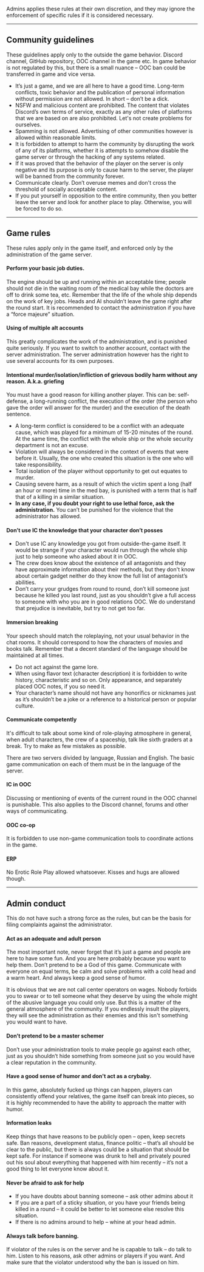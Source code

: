 Admins applies these rules at their own discretion, and they may ignore the enforcement of specific rules if it is considered necessary.

---
## Community guidelines
These guidelines apply only to the outside the game behavior. Discord channel, GitHub repository, OOC channel in the game etc. In game behavior is not regulated by this, but there is a small nuance – OOC ban could be transferred in game and vice versa.

* It’s just a game, and we are all here to have a good time. Long-term conflicts, toxic behavior and the publication of personal information without permission are not allowed. In short – don’t be a dick.
* NSFW and malicious content are prohibited. The content that violates Discord’s own terms of service, exactly as any other rules of platforms that we are based on are also prohibited. Let's not create problems for ourselves.
* Spamming is not allowed. Advertising of other communities however is allowed within reasonable limits.
* It is forbidden to attempt to harm the community by disrupting the work of any of its platforms, whether it is attempts to somehow disable the game server or through the hacking of any systems related.
* If it was proved that the behavior of the player on the server is only negative and its purpose is only to cause harm to the server, the player will be banned from the community forever.
* Communicate clearly. Don’t overuse memes and don't cross the threshold of socially acceptable content.
* If you put yourself in opposition to the entire community, then you better leave the server and look for another place to play. Otherwise, you will be forced to do so.

---
## Game rules
These rules apply only in the game itself, and enforced only by the administration of the game server.
#### Perform your basic job duties.

The engine should be up and running within an acceptable time; people should not die in the waiting room of the medical bay while the doctors are off to drink some tea, etc. Remember that the life of the whole ship depends on the work of key jobs. Heads and AI shouldn’t leave the game right after the round start. It is recommended to contact the administration if you have a “force majeure” situation.

#### Using of multiple alt accounts
This greatly complicates the work of the administration, and is punished quite seriously. If you want to switch to another account, contact with the server administration. The server administration however has the right to use several accounts for its own purposes.

#### Intentional murder/isolation/infliction of grievous bodily harm without any reason. A.k.a. griefing

You must have a good reason for killing another player. This can be: self-defense, a long-running conflict, the execution of the order (the person who gave the order will answer for the murder) and the execution of the death sentence.
* A long-term conflict is considered to be a conflict with an adequate cause, which was played for a minimum of 15-20 minutes of the round. At the same time, the conflict with the whole ship or the whole security department is not an excuse.
* Violation will always be considered in the context of events that were before it. Usually, the one who created this situation is the one who will take responsibility.
* Total isolation of the player without opportunity to get out equates to murder.
* Causing severe harm, as a result of which the victim spent a long (half an hour or more) time in the med bay, is punished with a term that is half that of a killing in a similar situation.
* **In any case, if you doubt your right to use lethal force, ask the administration.** You can’t be punished for the violence that the administrator has allowed.

#### Don’t use IC the knowledge that your character don’t posses

* Don't use IC any knowledge you got from outside-the-game itself. It would be strange if your character would run through the whole ship just to help someone who asked about it in OOC.
* The crew does know about the existence of all antagonists and they have approximate information about their methods, but they don't know about certain gadget neither do they know the full list of antagonist’s abilities.
* Don’t carry your grudges from round to round, don’t kill someone just because he killed you last round, just as you shouldn’t give a full access to someone with who you are in good relations OOC. We do understand that prejudice is inevitable, but try to not get too far.

#### Immersion breaking
Your speech should match the roleplaying, not your usual behavior in the chat rooms. It should correspond to how the characters of movies and books talk. Remember that a decent standard of the language should be maintained at all times.
* Do not act against the game lore. 
* When using flavor text (character description) it is forbidden to write history, characteristic and so on. Only appearance, and separately placed OOC notes, if you so need it.
* Your character’s name should not have any honorifics or nicknames just as it’s shouldn’t be a joke or a reference to a historical person or popular culture.  

#### Communicate competently
It's difficult to talk about some kind of role-playing atmosphere in general, when adult characters, the crew of a spaceship, talk like sixth graders at a break. Try to make as few mistakes as possible.

There are two servers divided by language, Russian and English. The basic game communication on each of them must be in the language of the server.

#### IC in OOC 
Discussing or mentioning of events of the current round in the OOC channel is punishable. This also applies to the Discord channel, forums and other ways of communicating.

#### OOC co-op
It is forbidden to use non-game communication tools to coordinate actions in the game.

#### ERP
No Erotic Role Play allowed whatsoever. Kisses and hugs are allowed though.

---
## Admin conduct
This do not have such a strong force as the rules, but can be the basis for filing complaints against the administrator.

#### Act as an adequate and adult person
The most important note, never forget that it’s just a game and people are here to have some fun. And you are here probably because you want to help them. Don’t pretend to be a God of this game. Communicate with everyone on equal terms, be calm and solve problems with a cold head and a warm heart. And always keep a good sense of humor.

It is obvious that we are not call center operators on wages. Nobody forbids you to swear or to tell someone what they deserve by using the whole might of the abusive language you could only use. But this is a matter of the general atmosphere of the community. If you endlessly insult the players, they will see the administration as their enemies and this isn't something you would want to have. 

#### Don’t pretend to be a master schemer

Don’t use your administration tools to make people go against each other, just as you shouldn’t hide something from someone just so you would have a clear reputation in the community. 

#### Have a good sense of humor and don't act as a crybaby.

In this game, absolutely fucked up things can happen, players can consistently offend your relatives, the game itself can break into pieces, so it is highly recommended to have the ability to approach the matter with humor.

#### Information leaks 

Keep things that have reasons to be publicly open – open, keep secrets safe. Ban reasons, development status, finance politic – that’s all should be clear to the public, but there is always could be a situation that should be kept safe. For instance if someone was drunk to hell and privately poured out his soul about everything that happened with him recently – it’s not a good thing to let everyone know about it.

#### Never be afraid to ask for help 

* If you have doubts about banning someone – ask other admins about it
* If you are a part of a sticky situation, or you have your friends being killed in a round – it could be better to let someone else resolve this situation.
* If there is no admins around to help – whine at your head admin.

#### Always talk before banning. 

If violator of the rules is on the server and he is capable to talk – do talk to him. Listen to his reasons, ask other admins or players if you want. And make sure that the violator understood why the ban is issued on him.
